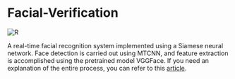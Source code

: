 # Facial-Verification
![R](https://github.com/issamjebnouni/Facial-Verification/assets/94200291/01ac2b59-69b0-4325-98ad-c4635aaf761f)

A real-time facial recognition system implemented using a Siamese neural network. Face detection is carried out using MTCNN, and feature extraction is accomplished using the pretrained model VGGFace.
If you need an explanation of the entire process, you can refer to this [article](https://medium.com/@issam.jebnouni/building-a-siamese-neural-network-for-face-verification-a-comprehensive-guide-562f997df309).
